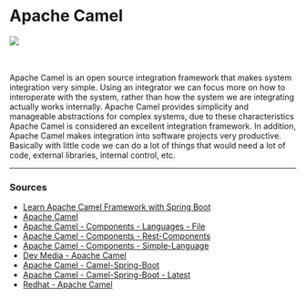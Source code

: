 # Apache Camel 


<div><img src="https://upload.wikimedia.org/wikipedia/commons/thumb/1/11/Apache_Camel_Logo.svg/1280px-Apache_Camel_Logo.svg.png"/></div>


<br/>
<br/>

<p>
  Apache Camel is an open source integration framework that makes system integration very simple. Using an integrator we can focus more on how to interoperate with the system, rather than how the system we are integrating actually works internally. Apache Camel provides simplicity and manageable abstractions for complex systems, due to these characteristics Apache Camel is considered an excellent integration framework. In addition, Apache Camel makes integration into software projects very productive. Basically with little code we can do a lot of things that would need a lot of code, external libraries, internal control, etc.
  
</p>


<hr/>

### Sources

<ul>
  <li>
     <a href="https://www.udemy.com/course/apache-camel-framework-with-spring-boot/">Learn Apache Camel Framework with Spring Boot</a>
  </li>
 <li>
     <a href="https://camel.apache.org/">Apache Camel</a>
  </li>
  <li>
     <a href="https://camel.apache.org/components/latest/languages/file-language.html">Apache Camel - Components - Languages - File</a>
  </li>
  <li>
     <a href="https://camel.apache.org/components/latest/rest-component.html">Apache Camel - Components - Rest-Components</a>
  </li>
  <li>
     <a href="https://camel.apache.org/components/latest/languages/simple-language.html">Apache Camel - Components - Simple-Language</a>
  </li>
  <li>
     <a href="https://www.devmedia.com.br/apache-camel-entenda-o-que-e/28747">Dev Media - Apache Camel</a>
  </li>
 
   <li>
     <a href="https://camel.apache.org/camel-spring-boot/3.7.x/spring-boot.html">Apache Camel - Camel-Spring-Boot</a>
  </li>
  
   <li>
     <a href="https://camel.apache.org/camel-spring-boot/latest/">Apache Camel - Camel-Spring-Boot - Latest</a>
  </li>
  
   <li>
     <a href="https://access.redhat.com/webassets/avalon/d/red-hat-jboss-fuse/6.3/api-reference/camel/org/apache/camel/class-use/LoggingLevel.html"> Redhat - Apache Camel</a>
  </li>
</ul>
